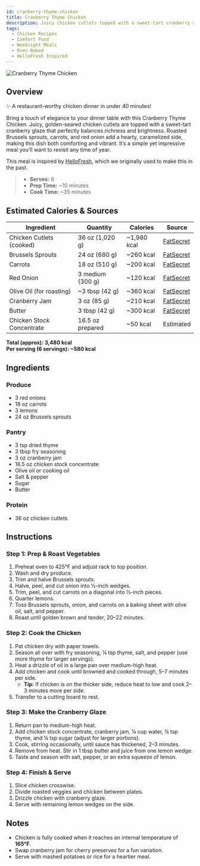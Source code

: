 ```yaml
---
id: cranberry-thyme-chicken
title: Cranberry Thyme Chicken
description: Juicy chicken cutlets topped with a sweet-tart cranberry glaze, served alongside roasted Brussels sprouts, carrots, and red onion for a cozy, balanced dinner.
tags:
  - Chicken Recipes
  - Comfort Food
  - Weeknight Meals
  - Oven-Baked
  - HelloFresh Inspired
---
```


![Cranberry Thyme Chicken](/img/light_and_healthy/cranberry_thyme_chicken/cover.png)

## Overview

✨ A restaurant-worthy chicken dinner in under 40 minutes!

Bring a touch of elegance to your dinner table with this Cranberry Thyme Chicken. Juicy, golden-seared chicken cutlets are topped with a sweet-tart cranberry glaze that perfectly balances richness and brightness. Roasted Brussels sprouts, carrots, and red onion add a hearty, caramelized side, making this dish both comforting and vibrant. It’s a simple yet impressive meal you’ll want to revisit any time of year.

This meal is inspired by [HelloFresh], which we originally used to make this in the past.

> - **Serves:** 6
> - **Prep Time:** ~10 minutes
> - **Cook Time:** ~35 minutes

## Estimated Calories & Sources

| **Ingredient**            | **Quantity**     | **Calories** | **Source**                                                                                             |
| ------------------------- | ---------------- | ------------ | ------------------------------------------------------------------------------------------------------ |
| Chicken Cutlets (cooked)  | 36 oz (1,020 g)  | ~1,980 kcal  | [FatSecret](https://www.fatsecret.com/calories-nutrition/generic/chicken-breast-cooked)                |
| Brussels Sprouts          | 24 oz (680 g)    | ~260 kcal    | [FatSecret](https://www.fatsecret.com/calories-nutrition/usda/brussels-sprouts)                        |
| Carrots                   | 18 oz (510 g)    | ~200 kcal    | [FatSecret](https://www.fatsecret.com/calories-nutrition/usda/carrots)                                 |
| Red Onion                 | 3 medium (300 g) | ~120 kcal    | [FatSecret](https://www.fatsecret.com/calories-nutrition/usda/onions)                                  |
| Olive Oil (for roasting)  | ~3 tbsp (42 g)   | ~360 kcal    | [FatSecret](https://www.fatsecret.com/calories-nutrition/generic/olive-oil)                            |
| Cranberry Jam             | 3 oz (85 g)      | ~210 kcal    | [FatSecret](https://www.fatsecret.com/calories-nutrition/generic/cranberry-preserves?portionid=585688) |
| Butter                    | 3 tbsp (42 g)    | ~300 kcal    | [FatSecret](https://www.fatsecret.com/calories-nutrition/usda/butter-salted)                           |
| Chicken Stock Concentrate | 16.5 oz prepared | ~50 kcal     | Estimated                                                                                              |

**Total (approx): 3,480 kcal**  
**Per serving (6 servings): ~580 kcal**

## Ingredients

### Produce

- 3 red onions
- 18 oz carrots
- 3 lemons
- 24 oz Brussels sprouts

### Pantry

- 3 tsp dried thyme
- 3 tbsp fry seasoning
- 3 oz cranberry jam
- 16.5 oz chicken stock concentrate
- Olive oil or cooking oil
- Salt & pepper
- Sugar
- Butter

### Protein

- 36 oz chicken cutlets

## Instructions

### Step 1: Prep & Roast Vegetables

1. Preheat oven to 425°F and adjust rack to top position.
2. Wash and dry produce.
3. Trim and halve Brussels sprouts.
4. Halve, peel, and cut onion into ½-inch wedges.
5. Trim, peel, and cut carrots on a diagonal into ½-inch pieces.
6. Quarter lemons.
7. Toss Brussels sprouts, onion, and carrots on a baking sheet with olive oil, salt, and pepper.
8. Roast until golden brown and tender, 20–22 minutes.

### Step 2: Cook the Chicken

1. Pat chicken dry with paper towels.
2. Season all over with fry seasoning, ¼ tsp thyme, salt, and pepper (use more thyme for larger servings).
3. Heat a drizzle of oil in a large pan over medium-high heat.
4. Add chicken and cook until browned and cooked through, 5–7 minutes per side.
   - **Tip:** If chicken is on the thicker side, reduce heat to low and cook 2–3 minutes more per side.
5. Transfer to a cutting board to rest.

### Step 3: Make the Cranberry Glaze

1. Return pan to medium-high heat.
2. Add chicken stock concentrate, cranberry jam, ¼ cup water, ¼ tsp thyme, and ¼ tsp sugar (adjust for larger portions).
3. Cook, stirring occasionally, until sauce has thickened, 2–3 minutes.
4. Remove from heat. Stir in 1 tbsp butter and juice from one lemon wedge.
5. Taste and season with salt, pepper, or an extra squeeze of lemon.

### Step 4: Finish & Serve

1. Slice chicken crosswise.
2. Divide roasted veggies and chicken between plates.
3. Drizzle chicken with cranberry glaze.
4. Serve with remaining lemon wedges on the side.

## Notes

- Chicken is fully cooked when it reaches an internal temperature of **165°F**.
- Swap cranberry jam for cherry preserves for a fun variation.
- Serve with mashed potatoes or rice for a heartier meal.

[HelloFresh]: https://www.hellofresh.com/recipes/cranberry-thyme-chicken-68aed5b6a567f2a94ecb6ca8
